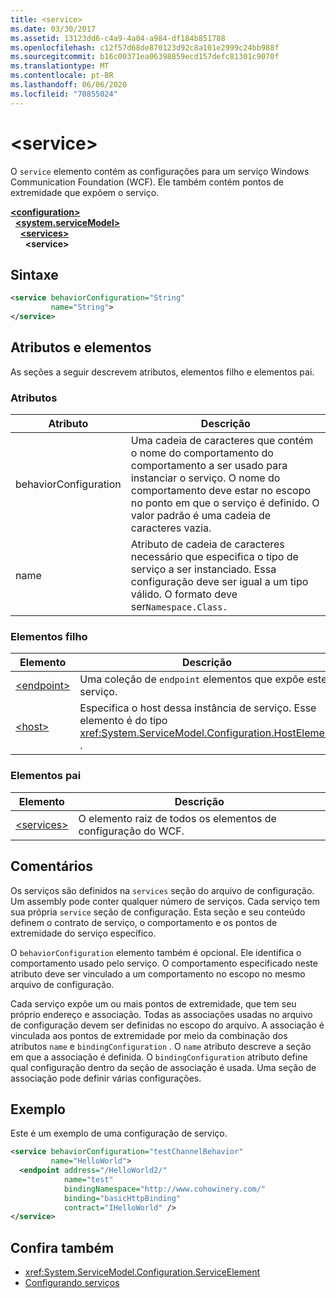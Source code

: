```yaml
---
title: <service>
ms.date: 03/30/2017
ms.assetid: 13123dd6-c4a9-4a04-a984-df184b851788
ms.openlocfilehash: c12f57d68de870123d92c8a101e2999c24bb988f
ms.sourcegitcommit: b16c00371ea06398859ecd157defc81301c9070f
ms.translationtype: MT
ms.contentlocale: pt-BR
ms.lasthandoff: 06/06/2020
ms.locfileid: "70855024"
---
```

# \<service>
O `service` elemento contém as configurações para um serviço Windows Communication Foundation (WCF). Ele também contém pontos de extremidade que expõem o serviço.  
  
[**\<configuration>**](../configuration-element.md)\
&nbsp;&nbsp;[**\<system.serviceModel>**](system-servicemodel.md)\
&nbsp;&nbsp;&nbsp;&nbsp;[**\<services>**](services.md)\
&nbsp;&nbsp;&nbsp;&nbsp;&nbsp;&nbsp;**\<service>**  
  
## <a name="syntax"></a>Sintaxe  
  
```xml  
<service behaviorConfiguration="String"
         name="String">
</service>
```  
  
## <a name="attributes-and-elements"></a>Atributos e elementos  
 As seções a seguir descrevem atributos, elementos filho e elementos pai.  
  
### <a name="attributes"></a>Atributos  
  
|Atributo|Descrição|  
|---------------|-----------------|  
|behaviorConfiguration|Uma cadeia de caracteres que contém o nome do comportamento do comportamento a ser usado para instanciar o serviço. O nome do comportamento deve estar no escopo no ponto em que o serviço é definido. O valor padrão é uma cadeia de caracteres vazia.|  
|name|Atributo de cadeia de caracteres necessário que especifica o tipo de serviço a ser instanciado. Essa configuração deve ser igual a um tipo válido. O formato deve ser`Namespace.Class.`|  
  
### <a name="child-elements"></a>Elementos filho  
  
|Elemento|Descrição|  
|-------------|-----------------|  
|[\<endpoint>](endpoint-element.md)|Uma coleção de `endpoint` elementos que expõe este serviço.|  
|[\<host>](host.md)|Especifica o host dessa instância de serviço. Esse elemento é do tipo <xref:System.ServiceModel.Configuration.HostElement> .|  
  
### <a name="parent-elements"></a>Elementos pai  
  
|Elemento|Descrição|  
|-------------|-----------------|  
|[\<services>](services.md)|O elemento raiz de todos os elementos de configuração do WCF.|  
  
## <a name="remarks"></a>Comentários  
 Os serviços são definidos na `services` seção do arquivo de configuração. Um assembly pode conter qualquer número de serviços. Cada serviço tem sua própria `service` seção de configuração. Esta seção e seu conteúdo definem o contrato de serviço, o comportamento e os pontos de extremidade do serviço específico.  
  
 O `behaviorConfiguration` elemento também é opcional. Ele identifica o comportamento usado pelo serviço. O comportamento especificado neste atributo deve ser vinculado a um comportamento no escopo no mesmo arquivo de configuração.  
  
 Cada serviço expõe um ou mais pontos de extremidade, que tem seu próprio endereço e associação. Todas as associações usadas no arquivo de configuração devem ser definidas no escopo do arquivo. A associação é vinculada aos pontos de extremidade por meio da combinação dos atributos `name` e `bindingConfiguration` . O `name` atributo descreve a seção em que a associação é definida. O `bindingConfiguration` atributo define qual configuração dentro da seção de associação é usada. Uma seção de associação pode definir várias configurações.  
  
## <a name="example"></a>Exemplo  
 Este é um exemplo de uma configuração de serviço.  
  
```xml  
<service behaviorConfiguration="testChannelBehavior"
         name="HelloWorld">
  <endpoint address="/HelloWorld2/"
            name="test"
            bindingNamespace="http://www.cohowinery.com/"
            binding="basicHttpBinding"
            contract="IHelloWorld" />
</service>
```  
  
## <a name="see-also"></a>Confira também

- <xref:System.ServiceModel.Configuration.ServiceElement>
- [Configurando serviços](../../../wcf/configuring-services.md)
